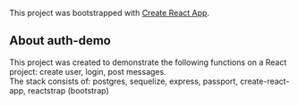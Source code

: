 This project was bootstrapped with [Create React App](https://github.com/facebookincubator/create-react-app).

## About auth-demo
This project was created to demonstrate the following functions on a React project: create user, login, post messages. <br>
The stack consists of: postgres, sequelize, express, passport, create-react-app, reactstrap (bootstrap)